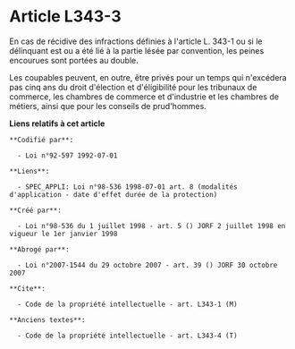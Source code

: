 # Article L343-3

En cas de récidive des infractions définies à l'article L. 343-1 ou si le délinquant est ou a été lié à la partie lésée par
convention, les peines encourues sont portées au double.

Les coupables peuvent, en outre, être privés pour un temps qui n'excédera pas cinq ans du droit d'élection et d'éligibilité
pour les tribunaux de commerce, les chambres de commerce et d'industrie et les chambres de métiers, ainsi que pour les
conseils de prud'hommes.

**Liens relatifs à cet article**

	**Codifié par**:

	  - Loi n°92-597 1992-07-01

	**Liens**:

	  - SPEC_APPLI: Loi n°98-536 1998-07-01 art. 8 (modalités d'application - date d'effet durée de la protection)

	**Créé par**:

	  - Loi n°98-536 du 1 juillet 1998 - art. 5 () JORF 2 juillet 1998 en vigueur le 1er janvier 1998

	**Abrogé par**:

	  - Loi n°2007-1544 du 29 octobre 2007 - art. 39 () JORF 30 octobre 2007

	**Cite**:

	  - Code de la propriété intellectuelle - art. L343-1 (M)

	**Anciens textes**:

	  - Code de la propriété intellectuelle - art. L343-4 (T)
